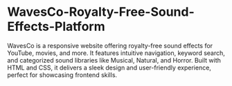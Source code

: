 # WavesCo-Royalty-Free-Sound-Effects-Platform
WavesCo is a responsive website offering royalty-free sound effects for YouTube, movies, and more. It features intuitive navigation, keyword search, and categorized sound libraries like Musical, Natural, and Horror. Built with HTML and CSS, it delivers a sleek design and user-friendly experience, perfect for showcasing frontend skills.

